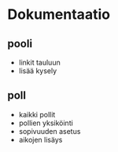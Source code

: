 # Dokumentaatio

## pooli
* linkit tauluun
* lisää kysely

## poll
* kaikki pollit
* pollien yksiköinti
* sopivuuden asetus
* aikojen lisäys
